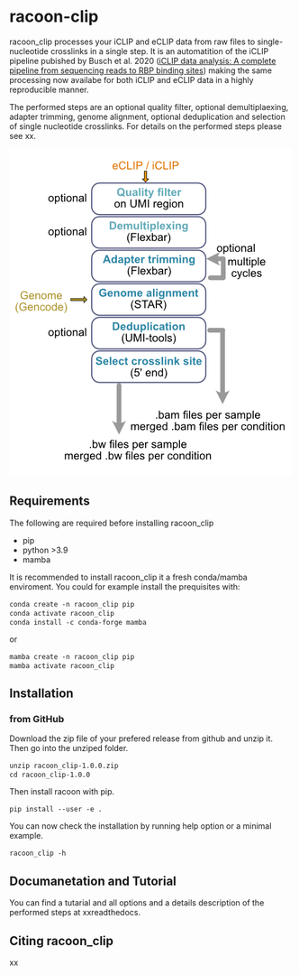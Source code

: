 # racoon-clip

racoon_clip processes your iCLIP and eCLIP data from raw files to single-nucleotide crosslinks in a single step. It is an automatition of the iCLIP pipeline pubished by Busch et al. 2020 ([iCLIP data analysis: A complete pipeline from sequencing reads to RBP binding sites](https://doi.org/10.1016/j.ymeth.2019.11.008)) making the same processing now availabe for both iCLIP and eCLIP data in a highly reproducible manner. 

The performed steps are an optional quality filter, optional demultiplaexing, adapter trimming, genome alignment, optional deduplication and selection of single nucleotide crosslinks. For details on the performed steps please see xx.

![](Workflow.png)


## Requirements

The following are required before installing racoon_clip

+ pip
+ python >3.9
+ mamba

It is recommended to install racoon_clip it a fresh conda/mamba enviroment. You could for example install the prequisites with:

```
conda create -n racoon_clip pip
conda activate racoon_clip
conda install -c conda-forge mamba
```

or 

```
mamba create -n racoon_clip pip
mamba activate racoon_clip
``` 

## Installation

### from GitHub

Download the zip file of your prefered release from github and unzip it. Then go into the unziped folder.

```
unzip racoon_clip-1.0.0.zip
cd racoon_clip-1.0.0
```

Then install racoon with pip.
```
pip install --user -e .
```

You can now check the installation by running help option or a minimal example.

```
racoon_clip -h
```


## Documanetation and Tutorial

You can find a tutarial and all options and a details description of the performed steps at xxreadthedocs.

## Citing racoon_clip

xx
